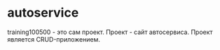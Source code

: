# autoservice
training100500 - это сам проект. Проект - сайт автосервиса. Проект является CRUD-приложением.
